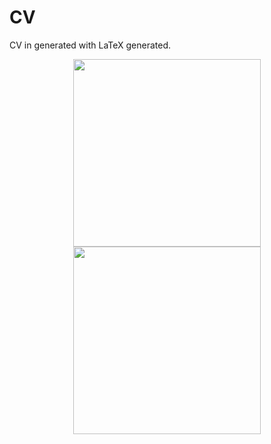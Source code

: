 # CV

CV in generated with LaTeX generated.

<p float="left" align="middle">
  <a href="https://azimut.github.io/CV/english.png">
    <img src="https://azimut.github.io/CV/english.png" width="300" />
  </a>
  <a href="https://azimut.github.io/CV/spanish.png">
    <img src="https://azimut.github.io/CV/spanish.png" width="300" />
  </a>
</p>
